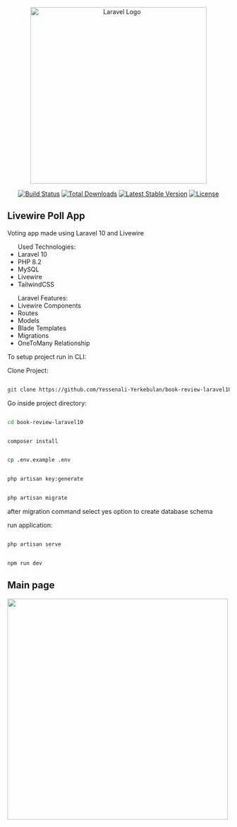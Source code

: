 <p align="center"><a href="https://laravel.com" target="_blank"><img src="https://raw.githubusercontent.com/laravel/art/master/logo-lockup/5%20SVG/2%20CMYK/1%20Full%20Color/laravel-logolockup-cmyk-red.svg" width="400" alt="Laravel Logo"></a></p>

<p align="center">
<a href="https://github.com/laravel/framework/actions"><img src="https://github.com/laravel/framework/workflows/tests/badge.svg" alt="Build Status"></a>
<a href="https://packagist.org/packages/laravel/framework"><img src="https://img.shields.io/packagist/dt/laravel/framework" alt="Total Downloads"></a>
<a href="https://packagist.org/packages/laravel/framework"><img src="https://img.shields.io/packagist/v/laravel/framework" alt="Latest Stable Version"></a>
<a href="https://packagist.org/packages/laravel/framework"><img src="https://img.shields.io/packagist/l/laravel/framework" alt="License"></a>
</p>

## Livewire Poll App

Voting app made using Laravel 10 and Livewire


<ul>Used Technologies:
    <li>Laravel 10</li>
    <li>PHP 8.2</li>
    <li>MySQL</li>
    <li>Livewire</li>
    <li>TailwindCSS</li>
</ul>
<ul>Laravel Features:
    <li>Livewire Components</li>
    <li>Routes</li>
    <li>Models</li>
    <li>Blade Templates</li>
    <li>Migrations</li>
    <li>OneToMany Relationship</li>
</ul>
To setup project run in CLI:

Clone Project:

```sh

git clone https://github.com/Yessenali-Yerkebulan/book-review-laravel10.git

```

Go inside project directory:

```sh

cd book-review-laravel10

```

```sh

composer install

```

```sh

cp .env.example .env

```

```sh

php artisan key:generate

```

```sh

php artisan migrate

```

after migration command select yes option to create database schema

run application:

```sh

php artisan serve

```

```sh

npm run dev

```

## Main page
<img style="width:500px;" src="https://github.com/Yessenali-Yerkebulan/Livewire-Poll-App-Laravel-10/assets/113698340/69737a96-688d-4701-8efe-3ef699b10b80">
